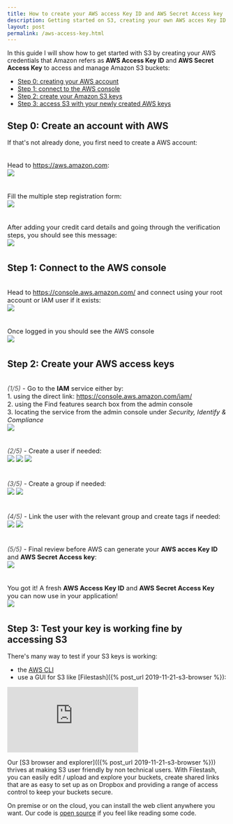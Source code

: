 ```yaml
---
title: How to create your AWS access Key ID and AWS Secret Access key
description: Getting started on S3, creating your own AWS acces Key ID and AWS Secret Access key
layout: post
permalink: /aws-access-key.html
---
```


<style>
figure{ margin: 35px 0; font-size: 1.05em; }
figure img{ margin-bottom: 2px; }
figure .steper{ font-style: italic; opacity: 0.8; }
#main h2{ padding-top: 20px; }
#main iframe{
    height: 600px;
    width: 100%;
    box-shadow: 0 0 25px rgba(65, 83, 100, 0.5);
    border-radius: 5px;
}
</style>

In this guide I will show how to get started with S3 by creating your AWS credentials that Amazon refers as **AWS Access Key ID** and **AWS Secret Access Key** to access and manage Amazon S3 buckets:
- [Step 0: creating your AWS account](#step-0-create-an-account-with-aws)
- [Step 1: connect to the AWS console](#step-1-connect-to-the-aws-console)
- [Step 2: create your Amazon S3 keys](#step-2-create-your-aws-access-keys)
- [Step 3: access S3 with your newly created AWS keys](#step-3-test-your-key-is-working-fine-by-accessing-s3)

## Step 0: Create an account with AWS

If that's not already done, you first need to create a AWS account:

<figure>
    <figcaption>Head to <a href="https://aws.amazon.com">https://aws.amazon.com</a>:</figcaption>
    <img class="fancy" src="/img/posts/2020-05-03-how-to-get-aws-keys_1.png" />
</figure>
<figure>
    <figcaption>Fill the multiple step registration form:</figcaption>
    <img class="fancy" src="/img/posts/2020-05-03-how-to-get-aws-keys_2.png" />
</figure>
<figure>
    <figcaption>After adding your credit card details and going through the verification steps, you should see this message:</figcaption>
    <img class="fancy" src="/img/posts/2020-05-03-how-to-get-aws-keys_3.png" />
</figure>

## Step 1: Connect to the AWS console

<figure>
    <figcaption>Head to <a href="https://console.aws.amazon.com/">https://console.aws.amazon.com/</a> and connect using your root account or IAM user if it exists:</figcaption>
    <img class="fancy" src="/img/posts/2020-05-03-how-to-get-aws-keys_4.png" />
</figure>

<figure>
    <figcaption>Once logged in you should see the AWS console</figcaption>
    <img class="fancy" src="/img/posts/2020-05-03-how-to-get-aws-keys_5.png" />
</figure>


## Step 2: Create your AWS access keys

<figure>
    <figcaption><span class="steper">(1/5)</span> - Go to the <strong>IAM</strong> service either by:<br>
    1. using the direct link: <a href="https://console.aws.amazon.com/iam/">https://console.aws.amazon.com/iam/</a><br>
    2. using the Find features search box from the admin console<br>
    3. locating the service from the admin console under <em>Security, Identify & Compliance</em>
    </figcaption>
    <img class="fancy" src="/img/posts/2020-05-03-how-to-get-aws-keys_6.png" />
</figure>

<figure>
    <figcaption><span class="steper">(2/5)</span> - Create a user if needed:</figcaption>
    <img class="fancy" src="/img/posts/2020-05-03-how-to-get-aws-keys_7.png" />
    <img class="fancy" src="/img/posts/2020-05-03-how-to-get-aws-keys_8.png" />
    <img class="fancy" src="/img/posts/2020-05-03-how-to-get-aws-keys_9.png" />
</figure>

<figure>
    <figcaption><span class="steper">(3/5)</span> - Create a group if needed:</figcaption>
    <img class="fancy" src="/img/posts/2020-05-03-how-to-get-aws-keys_10.png" />
    <img class="fancy" src="/img/posts/2020-05-03-how-to-get-aws-keys_11.png" />
</figure>

<figure>
    <figcaption><span class="steper">(4/5)</span> - Link the user with the relevant group and create tags if needed:</figcaption>
    <img class="fancy" src="/img/posts/2020-05-03-how-to-get-aws-keys_12.png" />
    <img class="fancy" src="/img/posts/2020-05-03-how-to-get-aws-keys_13.png" />
</figure>


<figure>
    <figcaption><span class="steper">(5/5)</span> - Final review before AWS can generate your <strong>AWS acces Key ID</strong> and <strong>AWS Secret Access key</strong>:</figcaption>
    <img class="fancy" src="/img/posts/2020-05-03-how-to-get-aws-keys_14.png" />
</figure>

<figure>
    <figcaption>You got it! A fresh <strong>AWS Access Key ID</strong> and <strong>AWS Secret Access Key</strong> you can now use in your application!</figcaption>
    <img class="fancy" src="/img/posts/2020-05-03-how-to-get-aws-keys_15.png" />
</figure>


## Step 3: Test your key is working fine by accessing S3

There's many way to test if your S3 keys is working:
- the [AWS CLI](https://aws.amazon.com/cli/)
- use a GUI for S3 like [Filestash]({% post_url 2019-11-21-s3-browser %}):

<iframe id="appframe" frameborder="0" src="https://demo-s3.filestash.app/" allow="fullscreen;speaker"></iframe>

Our [S3 browser and explorer](({% post_url 2019-11-21-s3-browser %})) thrives at making S3 user friendly by non technical users. With Filestash, you can easily edit / upload and explore your buckets, create shared links that are as easy to set up as on Dropbox and providing a range of access control to keep your buckets secure.

On premise or on the cloud, you can install the web client anywhere you want. Our code is [open source](https://github.com/mickael-kerjean/filestash) if you feel like reading some code.
